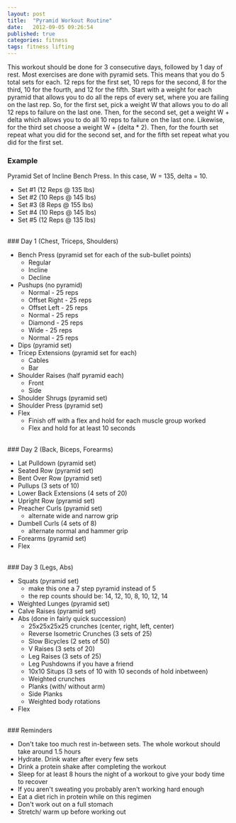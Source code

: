 ```yaml
---
layout: post
title:  "Pyramid Workout Routine"
date:   2012-09-05 09:26:54
published: true 
categories: fitness
tags: fitness lifting
---
```



This workout should be done for 3 consecutive days, followed by 1 day of rest. 
Most exercises are done with pyramid sets. This means that you do 5 total sets for each. 
12 reps for the first set, 10 reps for the second, 8 for the third, 10 for the fourth, and 12 for the fifth. 
Start with a weight for each pyramid that allows you to do all the reps of every set, 
where you are failing on the last rep. So, for the first set, pick a weight W that allows you to do 
all 12 reps to failure on the last one. Then, for the second set, get a weight W + delta which allows 
you to do all 10 reps to failure on the last one. Likewise, for the third set choose a weight W + (delta * 2). 
Then, for the fourth set repeat what you did for the second set, and for the fifth set repeat what you 
did for the first set.


### Example

Pyramid Set of Incline Bench Press. In this case, W = 135, delta = 10.

- Set #1 (12 Reps @ 135 lbs)
- Set #2 (10 Reps @ 145 lbs)
- Set #3 (8 Reps @ 155 lbs)
- Set #4 (10 Reps @ 145 lbs)
- Set #5 (12 Reps @ 135 lbs)

<br>
### Day 1 (Chest, Triceps, Shoulders)

- Bench Press (pyramid set for each of the sub-bullet points)
  - Regular 
  - Incline
  - Decline
- Pushups (no pyramid)
  - Normal - 25 reps
  - Offset Right - 25 reps
  - Offset Left - 25 reps
  - Normal - 25 reps
  - Diamond - 25 reps
  - Wide - 25 reps
  - Normal - 25 reps
- Dips (pyramid set)
- Tricep Extensions (pyramid set for each)
  - Cables
  - Bar
- Shoulder Raises (half pyramid each)
  - Front
  - Side
- Shoulder Shrugs (pyramid set)
- Shoulder Press (pyramid set)
- Flex
  - Finish off with a flex and hold for each muscle group worked
  - Flex and hold for at least 10 seconds

<br>
### Day 2 (Back, Biceps, Forearms)

- Lat Pulldown (pyramid set)
- Seated Row (pyramid set)
- Bent Over Row (pyramid set)
- Pullups (3 sets of 10)
- Lower Back Extensions (4 sets of 20)
- Upright Row (pyramid set)
- Preacher Curls (pyramid set)
  - alternate wide and narrow grip
- Dumbell Curls (4 sets of 8)
  - alternate normal and hammer grip
- Forearms (pyramid set)
- Flex

<br>
### Day 3 (Legs, Abs)

- Squats (pyramid set)
  - make this one a 7 step pyramid instead of 5
  - the rep counts should be: 14, 12, 10, 8, 10, 12, 14
- Weighted Lunges (pyramid set)
- Calve Raises (pyramid set)
- Abs (done in fairly quick succession)
  - 25x25x25x25 crunches (center, right, left, center)
  - Reverse Isometric Crunches (3 sets of 25)
  - Slow Bicycles (2 sets of 50)
  - V Raises (3 sets of 20)
  - Leg Raises (3 sets of 25)
  - Leg Pushdowns if you have a friend
  - 10x10 Situps (3 sets of 10 with 10 seconds of hold inbetween)
  - Weighted crunches
  - Planks (with/ without arm)
  - Side Planks
  - Weighted body rotations
- Flex

<br>
### Reminders

- Don't take too much rest in-between sets. The whole workout should take around 1.5 hours
- Hydrate. Drink water after every few sets
- Drink a protein shake after completing the workout
- Sleep for at least 8 hours the night of a workout to give your body time to recover
- If you aren't sweating you probably aren't working hard enough
- Eat a diet rich in protein while on this regimen
- Don't work out on a full stomach
- Stretch/ warm up before working out

